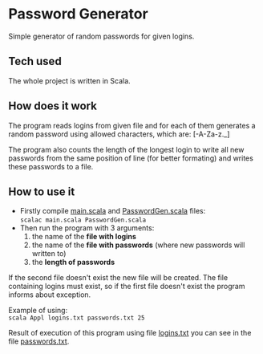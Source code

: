# Password Generator
Simple generator of random passwords for given logins.

## Tech used
The whole project is written in Scala.

## How does it work
The program reads logins from given file and for each of them generates a random password using allowed characters, which are: \[-A-Za-z.\_]

  
The program also counts the length of the longest login to write all new passwords from the same position of line (for better formating) and writes these passwords to a file.

## How to use it
- Firstly compile [main.scala](https://github.com/xenofiodor/PasswordGenerator/blob/master/main.scala) and [PasswordGen.scala](https://github.com/xenofiodor/PasswordGenerator/blob/master/PasswordGen.scala) files:  
`scalac main.scala PasswordGen.scala`
- Then run the program with 3 arguments:  
  1. the name of the **file with logins**  
  2. the name of the **file with passwords** (where new passwords will written to)  
  3. the **length of passwords**
  
If the second file doesn't exist the new file will be created. The file containing logins must exist, so if the first file doesn't exist the program informs about exception.  
  
Example of using:  
`scala Appl logins.txt passwords.txt 25`  
  
Result of execution of this program using file [logins.txt](https://github.com/xenofiodor/PasswordGenerator/blob/master/logins.txt) you can see in the file [passwords.txt](https://github.com/xenofiodor/PasswordGenerator/blob/master/passwords.txt).
